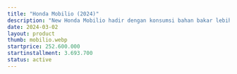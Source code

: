 ```yaml
---
title: "Honda Mobilio (2024)"
description: "New Honda Mobilio hadir dengan konsumsi bahan bakar lebih hemat dan performa yang selalu bisa diandalkan."
date: 2024-03-02
layout: product
thumb: mobilio.webp
startprice: 252.600.000
startinstallment: 3.693.700
status: active
---
```


